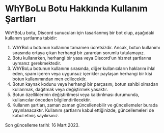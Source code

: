 # WhYBoLu Botu Hakkında Kullanım Şartları
WhYBoLu botu, Discord sunucuları için tasarlanmış bir bot olup, aşağıdaki kullanım şartlarına tabidir:

<ol>
<li>WhYBoLu botunun kullanımı tamamen ücretsizdir. Ancak, botun kullanımı sırasında ortaya çıkan herhangi bir zarardan sorumlu tutulamayız.</li>
<li>Botu kullanırken, herhangi bir yasa veya Discord'un hizmet şartlarına uymanız gerekmektedir.</li>
<li>WhYBoLu botunun kullanımı sırasında, diğer kullanıcıların haklarını ihlal eden, spam içeren veya uygunsuz içerikler paylaşan herhangi bir kişi botun kullanımından men edilecektir.</li>
<li>Botun kaynak kodunu veya herhangi bir parçasını, botun sahibi olmadan kullanmak, dağıtmak veya değiştirmek yasaktır.</li>
<li>Botun özelliklerinin değiştirilmesi veya kaldırılması durumunda, kullanıcılar önceden bilgilendirilecektir.</li>
<li>Kullanım şartları, zaman zaman güncellenebilir ve güncellemeler burada yayınlanacaktır. Kullanım şartlarını kabul ettiğinizde, güncellemeleri de kabul etmiş sayılırsınız.</li>
</ol>
Son güncelleme tarihi: 16 Mart 2023.
